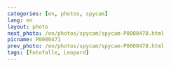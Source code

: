 ```yaml
---
categories: [en, photos, spycam]
lang: en
layout: photo
next_photo: /en/photos/spycam/spycam-P0000470.html
picname: P0000471
prev_photo: /en/photos/spycam/spycam-P0000478.html
tags: [Fotofalle, Leopard]
---
```

